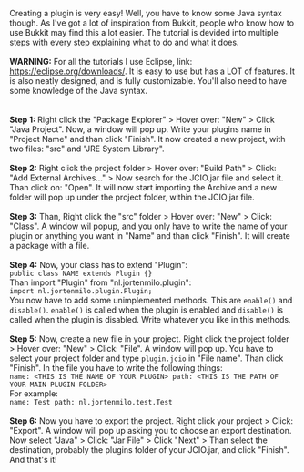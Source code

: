 Creating a plugin is very easy! Well, you have to know some Java syntax though. As I've got a lot of inspiration from Bukkit, people who know how to use Bukkit may find this a lot easier. The tutorial is devided into multiple steps with every step explaining what to do and what it does. 
<br />
<br />
**WARNING:** For all the tutorials I use Eclipse, link: https://eclipse.org/downloads/. It is easy to use but has a LOT of features. It is also neatly designed, and is fully customizable.
You'll also need to have some knowledge of the Java syntax.
<br />
<br />
<br />
**Step 1:**
Right click the "Package Explorer" > Hover over: "New" > Click "Java Project". Now, a window will pop up. Write your plugins name in "Project Name" and than click "Finish". It now created a new project, with two files: "src" and "JRE System Library".
<br />
<br />
**Step 2:**
Right click the project folder > Hover over: "Build Path" > Click: "Add External Archives..." > Now search for the JCIO.jar file and select it. Than click on: "Open". It will now start importing the Archive and a new folder will pop up under the project folder, within the JCIO.jar file.
<br />
<br />
**Step 3:**
Than, Right click the "src" folder > Hover over: "New" > Click: "Class". A window wil popup, and you only have to write the name of your plugin or anything you want in "Name" and than click "Finish". It will create a package with a file.
<br />
<br />
**Step 4:**
Now, your class has to extend "Plugin":
<br />
`public class NAME extends Plugin {}`
<br />
Than import "Plugin" from "nl.jortenmilo.plugin":
<br />
`import nl.jortenmilo.plugin.Plugin;`
<br />
You now have to add some unimplemented methods. This are `enable()` and `disable()`. `enable()` is called when the plugin is enabled and `disable()` is called when the plugin is disabled. Write whatever you like in this methods.
<br />
<br />
**Step 5:**
Now, create a new file in your project. Right click the project folder > Hover over: "New" > Click: "File". A window will pop up. You have to select your project folder and type `plugin.jcio` in "File name". Than click "Finish". In the file you have to write the following things:
<br />
`name: <THIS IS THE NAME OF YOUR PLUGIN>
path: <THIS IS THE PATH OF YOUR MAIN PLUGIN FOLDER>`
<br />
For example:
<br />
`name: Test
path: nl.jortenmilo.test.Test`
<br />
<br />
**Step 6:**
Now you have to export the project. Right click your project > Click: "Export". A window will pop up asking you to choose an export destination. Now select "Java" > Click: "Jar File" > Click "Next" > Than select the destination, probably the plugins folder of your JCIO.jar, and click "Finish". And that's it!